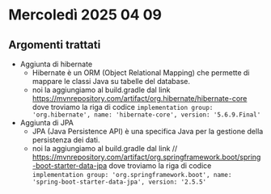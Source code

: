 # Mercoledì 2025 04 09
## Argomenti trattati
- Aggiunta di hibernate
  - Hibernate è un ORM (Object Relational Mapping) che permette di mappare le classi Java su tabelle del database.
  - noi la aggiungiamo al build.gradle dal link https://mvnrepository.com/artifact/org.hibernate/hibernate-core dove troviamo la riga di codice `implementation group: 'org.hibernate', name: 'hibernate-core', version: '5.6.9.Final'`
- Aggiunta di JPA
  - JPA (Java Persistence API) è una specifica Java per la gestione della persistenza dei dati.
  - noi la aggiungiamo al build.gradle dal link // https://mvnrepository.com/artifact/org.springframework.boot/spring-boot-starter-data-jpa dove troviamo la riga di codice `implementation group: 'org.springframework.boot', name: 'spring-boot-starter-data-jpa', version: '2.5.5'`